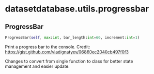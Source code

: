 <h1 id="datasetdatabase.utils.progressbar">datasetdatabase.utils.progressbar</h1>


<h2 id="datasetdatabase.utils.progressbar.ProgressBar">ProgressBar</h2>

```python
ProgressBar(self, max:int, bar_length:int=60, increment:int=1)
```

Print a progress bar to the console.
Credit: https://gist.github.com/vladignatyev/06860ec2040cb497f0f3

Changes to convert from single function to class for better state
management and easier update.

